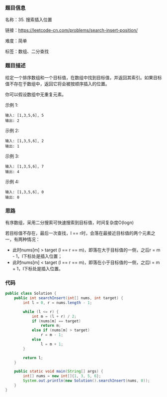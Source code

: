 ### 题目信息

名称：35. 搜索插入位置

链接：https://leetcode-cn.com/problems/search-insert-position/

难度：简单

标签：数组、二分查找

### 题目描述

给定一个排序数组和一个目标值，在数组中找到目标值，并返回其索引。如果目标值不存在于数组中，返回它将会被按顺序插入的位置。

你可以假设数组中无重复元素。

示例 1:

```
输入: [1,3,5,6], 5
输出: 2
```


示例 2:

```
输入: [1,3,5,6], 2
输出: 1
```


示例 3:

```
输入: [1,3,5,6], 7
输出: 4
```


示例 4:

```
输入: [1,3,5,6], 0
输出: 0
```

### 思路

有序数组，采用二分搜索可快速搜索到目标值，时间复杂度O(logn)

若目标值不存在，最后一次查找，l == r时，会落在最接近目标值的两个元素之一，有两种情况：

- 此时nums[m] > target (l == r == m)，即落在大于目标值的一侧，之后r = m - 1，l下标处是插入位置；
- 此时nums[m] < target (l == r == m)，即落在小于目标值的一侧，之后l = m + 1，l下标处是插入位置。

### 代码

```java
public class Solution {
    public int searchInsert(int[] nums, int target) {
        int l = 0, r = nums.length - 1;

        while (l <= r) {
            int m = (l + r) / 2;
            if (nums[m] == target)
                return m;
            else if (nums[m] > target)
                r = m - 1;
            else
                l = m + 1;
        }

        return l;
    }

    public static void main(String[] args) {
        int[] nums = new int[]{1, 3, 5, 6};
        System.out.println(new Solution().searchInsert(nums, 0));
    }
}
```